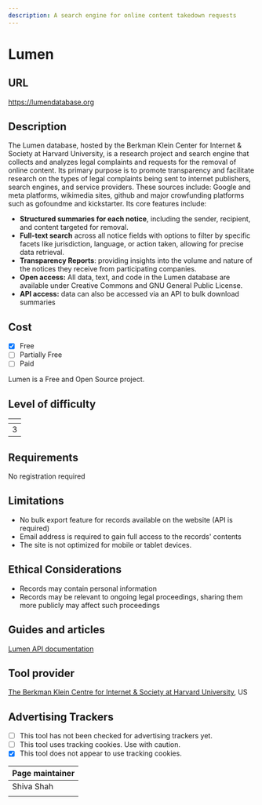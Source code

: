 ```yaml
---
description: A search engine for online content takedown requests
---
```


# Lumen

## URL

https://lumendatabase.org

## Description

The Lumen database, hosted by the Berkman Klein Center for Internet & Society at Harvard University, is a research project and search engine that collects and analyzes legal complaints and requests for the removal of online content. Its primary purpose is to promote transparency and facilitate research on the types of legal complaints being sent to internet publishers, search engines, and service providers. These sources include: Google and meta platforms, wikimedia sites, github and major crowfunding platforms such as gofoundme and kickstarter. Its core features include:

* **Structured summaries for each notice**, including the sender, recipient, and content targeted for removal.
* **Full-text search** across all notice fields with options to filter by specific facets like jurisdiction, language, or action taken, allowing for precise data retrieval.
* **Transparency Reports**: providing insights into the volume and nature of the notices they receive from participating companies.
* **Open access:** All data, text, and code in the Lumen database are available under Creative Commons and GNU General Public License.
* **API access:** data can also be accessed via an API to bulk download summaries

## Cost

* [x] Free
* [ ] Partially Free
* [ ] Paid

Lumen is a Free and Open Source project.

## Level of difficulty

<table><thead><tr><th data-type="rating" data-max="5"></th></tr></thead><tbody><tr><td>3</td></tr></tbody></table>

## Requirements

No registration required

## Limitations

* No bulk export feature for records available on the website (API is required)
* Email address is required to gain full access to the records' contents
* The site is not optimized for mobile or tablet devices.

## Ethical Considerations

* Records may contain personal information
* Records may be relevant to ongoing legal proceedings, sharing them more publicly may affect such proceedings

## Guides and articles

[Lumen API documentation](https://github.com/berkmancenter/lumendatabase/wiki/Lumen-API-Documentation)

## Tool provider

[The Berkman Klein Centre for Internet & Society at Harvard University](https://github.com/berkmancenter), US

## Advertising Trackers

* [ ] This tool has not been checked for advertising trackers yet.
* [ ] This tool uses tracking cookies. Use with caution.
* [x] This tool does not appear to use tracking cookies.

| Page maintainer |
| --------------- |
| Shiva Shah      |
|                 |

